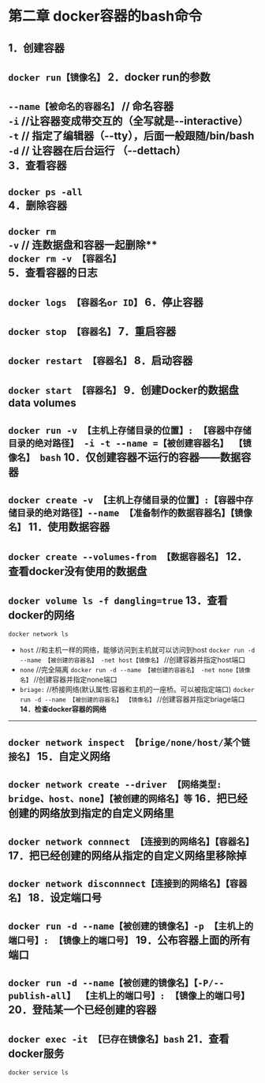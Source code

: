 第二章 docker容器的bash命令
==================
**1．创建容器**
--------------
`docker run【镜像名】`
**2．docker run的参数**
------------------
`--name【被命名的容器名】`    // 命名容器  
`-i`     //让容器变成带交互的（全写就是--interactive）  
`-t`     // 指定了编辑器（--tty），后面一般跟随/bin/bash  
`-d`     // 让容器在后台运行 （--dettach）  
**3．查看容器**  
--------------
`docker ps -all`  
**4．删除容器**
--------------
`docker rm`  
`-v`  // 连数据盘和容器一起删除**  
`docker rm -v 【容器名】`  
**5．查看容器的日志**
--------------
`docker logs 【容器名or ID】`
**6．停止容器**
--------------
`docker stop 【容器名】`
**7．重启容器**
--------------
`docker restart 【容器名】`
**8．启动容器**
--------------
`docker start 【容器名】`
**9．创建Docker的数据盘data volumes**
--------------
`docker run -v 【主机上存储目录的位置】: 【容器中存储目录的绝对路径】 -i -t --name =【被创建容器名】 【镜像名】 bash`
**10．仅创建容器不运行的容器——数据容器**
--------------
`docker create -v 【主机上存储目录的位置】:【容器中存储目录的绝对路径】--name 【准备制作的数据容器名】【镜像名】`
**11．使用数据容器**
--------------
`docker create --volumes-from 【数据容器名】`
**12．查看docker没有使用的数据盘**
--------------
`docker volume ls -f dangling=true`
**13．查看docker的网络**
--------------
`docker network ls`
* `host` //和主机一样的网络，能够访问到主机就可以访问到host
`docker run -d --name 【被创建的容器名】 -net host【镜像名】` //创建容器并指定host端口
* `none` //完全隔离
`docker run -d --name 【被创建的容器名】 -net none【镜像名】` //创建容器并指定none端口
* `briage:` //桥接网络(默认属性:容器和主机的一座桥。可以被指定端口)
`docker run -d --name 【被创建的容器名】 【镜像名】` //创建容器并指定briage端口
**14．检查docker容器的网络**
--------------
`docker network inspect 【brige/none/host/某个链接名】`
**15．自定义网络**
--------------
`docker network create --driver 【网络类型: bridge、host、none】【被创建的网络名】等`
**16．把已经创建的网络放到指定的自定义网络里**
--------------
`docker network connnect 【连接到的网络名】【容器名】`
**17．把已经创建的网络从指定的自定义网络里移除掉**
--------------
`docker network disconnnect【连接到的网络名】【容器名】`
**18．设定端口号**
--------------
`docker run -d --name【被创建的镜像名】-p 【主机上的端口号】: 【镜像上的端口号】`
**19．公布容器上面的所有端口**
--------------
`docker run -d --name【被创建的镜像名】【-P/--publish-all】 【主机上的端口号】: 【镜像上的端口号】`
**20．登陆某一个已经创建的容器**
--------------
`docker exec -it 【已存在镜像名】bash`
**21．查看docker服务**
--------------
`docker service ls`
